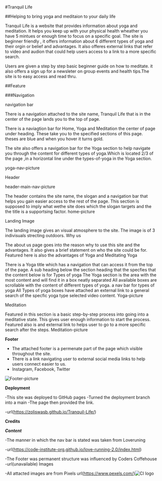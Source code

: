 #Tranquil Life

##Helping to bring yoga and meditaion to your daily life

Tranquil Life is a website that provides information about yoga and meditation. It helps you keep up with your physical health wheather you have 5 mintues or enough time to focus on a specific goal. The site is beginner friendly , it offers information about 6 different types of yoga and their orgin or belief and advantages. It also offeres external links that refer to video and audion that could help users access to a link to a more specific search.

Users are given a step by step basic beginner guide on how to meditate. it also offers a sign up for a newsleter on group events and health tips.The site is to easy access and read thru.

##Feature

###Navigation

navigation bar

There is a navigation attached to the site name, Tranquil Life that is in the center of the page lands you to the top of page.

There is a naviagtion bar for Home, Yoga and Meditation the center of page under heading. These take you to the specified sections of this page. theses are blue and when you hover it turns gold.

The site also offers a navigation bar for the Yoga section to help navigate you through the content for different types of yoga.Which is located 2/3 of the page ,in a horizontal line under the types-of-yoga in the Yoga section.

yoga-nav-picture

Header

header-main-nav-picture

The header contains the site name, the slogan and a navigation bar that helps you gain easier access to the rest of the page.
This section is supposed to imply what wethe site does which the slogan targets and the the title is a supportsing factor.
home-picture

Landing Image

The landing image gives an visual atmosphere to the site.
The image is of 3 indivisuals strecting outdoors.
Why us

The about us page goes into the reason why to use this site and the advantages.
It also gives a brief statement on who the site could be for.
Featured here is also the advantages of Yoga and Meditating
Yoga

There is a Yoga title which has a navigation that can access it from the top of the page.
A sub heading below the section heading that the specfies that the content below is for Types of yoga
The Yoga section is the area with the most content and will find it in a box neatly separated
All available boxes are scrollable with the content of different types of yoga.
a nav bar for types of yoga
All Types of yoga boxes have attached an external link to a general search of the specfic yoga type selected video content.
Yoga-picture

Meditation

Featured in this section is a basic step-by-step process into going into a meditative state.
This gives user enough information to start the process.
Featured also is and external link to helps user to go to a more specific search after the steps.
Meditation-picture

**Footer**

- The attached footer is a permenate part of the page which visible throughout the site.
- There is a link navigating user to external social media links to help users connect easier to us.
-  Instagram, Facebook, Twitter

![Footer-picture](https://user-images.githubusercontent.com/128863897/229279820-15f6da2f-b7ec-4553-830a-1a1393830c54.png)


  **Deployment**

-This site was deployed to GitHub pages
-Turned the deployment branch into a main 
-The page then provided the link.

-url(https://zoliswasb.github.io/Tranquil-Life/)

  **Credits**

  ***Content***

  -The manner in which the nav bar is stated was taken from Loveruning

  -url(https://code-institute-org.github.io/love-running-2.0/index.html) 

  -The Footer was permanent structure was influenced by Coders Coffehouse
  -url(unavailable)
Images

-All attacted images are from Pixels url(https://www.pexels.com/)![CI logo](https://codeinstitute.s3.amazonaws.com/fullstack/ci_logo_small.png)

